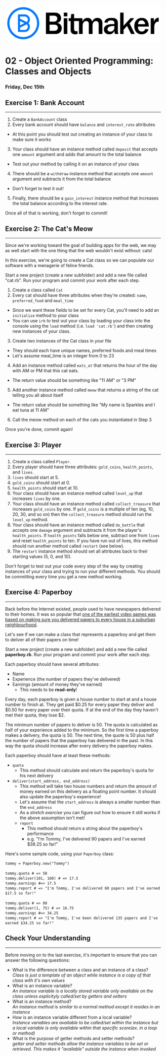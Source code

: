 ![Bitmaker](https://github.com/johncarlolopez/bitmaker-reference/blob/master/bitmakerlogo.svg)
# 02 - Object Oriented Programming: Classes and Objects
### Friday, Dec 15th

## Exercise 1: Bank Account
___

1. Create a ```BankAccount``` class
1. Every bank account should have ```balance``` and ```interest_rate``` attributes
  * At this point you should test out creating an instance of your class to make sure it works
3. Your class should have an instance method called ```deposit``` that accepts one ```amount``` argument and adds that amount to the total balance
  * Test out your method by calling it on an instance of your class
4. There should be a ```withdraw``` instance method that accepts one ```amount``` argument and subtracts it from the total balance
  * Don't forget to test it out!
5. Finally, there should be a ```gain_interest``` instance method that increases the total balance according to the interest rate.  

Once all of that is working, don't forget to commit!

## Exercise 2: The Cat's Meow
___
Since we're working toward the goal of building apps for the web, we may as well start with the one thing that the web wouldn't exist without: cats!

In this exercise, we're going to create a Cat class so we can populate our software with a menagerie of feline friends.

Start a new project (create a new subfolder) and add a new file called "cat.rb". Run your program and commit your work after each step.

1. Create a class called ```Cat```
2. Every cat should have three attributes when they're created: ```name```, ```preferred_food``` and ```meal_time```
  * Since we want these fields to be set for every Cat, you'll need to add an ```initialize``` method to your class
  * You can use ```irb``` to test out your class by loading your class into the console using the ```load``` method (i.e. ```load 'cat.rb'```) and then creating new instances of your class.
3. Create two instances of the Cat class in your file
  * They should each have unique names, preferred foods and meal times
  * Let's assume meal_time is an integer from 0 to 23
4. Add an instance method called ```eats_at``` that returns the hour of the day with AM or PM that this cat eats.
  * The return value should be something like "11 AM" or "3 PM"
5. Add another instance method called ```meow``` that returns a string of the cat telling you all about itself
  * The return value should be something like "My name is Sparkles and I eat tuna at 11 AM"
6. Call the meow method on each of the cats you instantiated in Step 3  

Once you're done, commit again!

## Exercise 3: Player
___
1. Create a class called ```Player```.
2. Every player should have three attributes: ```gold_coins```, ```health_points```, and ```lives```.
3. ```lives``` should start at 5.
4. ```gold_coins``` should start at 0.
5. ```health_points``` should start at 10.
6. Your class should have an instance method called ```level_up``` that increases ```lives``` by one.
7. Your class should have an instance method called ```collect_treasure``` that increases ```gold_coins``` by one. If ```gold_coins``` is a multiple of ten (eg, 10, 20, 30, and so on) then the ```collect_treasure``` method should run the ```level_up``` method.
8. Your class should have an instance method called ```do_battle``` that accepts one ```damage``` argument and subtracts it from the player's ```health_points```. If ```health_points``` falls below one, subtract one from ``lives`` and reset ```health_points``` to ten. If you have run out of lives, this method should run another method called ```restart``` (see below).
9. The ```restart``` instance method should set all attributes back to their starting values (5, 0, and 10).  

Don't forget to test out your code every step of the way by creating instances of your class and trying to run your different methods. You should be committing every time you get a new method working.

## Exercise 4: Paperboy
___
Back before the Internet existed, people used to have newspapers delivered to their homes. It was so popular that [one of the earliest video games was based on making sure you delivered papers to every house in a suburban neighbourhood](https://en.wikipedia.org/wiki/Paperboy_(video_game)).

Let's see if we can make a class that represents a paperboy and get them to deliver all of their papers on time!

Start a new project (create a new subfolder) and add a new file called **paperboy.rb**. Run your program and commit your work after each step.

Each paperboy should have several attributes:

  * Name
  * Experience (the number of papers they've delivered)
  * Earnings (amount of money they've earned)
    * This needs to be **read-only**!  

Every day, each paperboy is given a house number to start at and a house number to finish at. They get paid $0.25 for every paper they deliver and $0.50 for every paper over their quota. If at the end of the day they haven't met their quota, they lose $2.

The minimum number of papers to deliver is 50. The quota is calculated as half of your experience added to the minimum. So the first time a paperboy makes a delivery, the quota is 50. The next time, the quote is 50 plus half the number of papers that the paperboy has delivered in the past. In this way the quota should increase after every delivery the paperboy makes.

Each paperboy should have at least these methods:

  * ```quota```
    * This method should calculate and return the paperboy's quota for his next delivery
  * ```deliver(start_address, end_address)```
    * This method will take two house numbers and return the amount of money earned on this delivery as a floating point number. It should also update the paperboy's experience!
    * Let's assume that the ```start_address``` is always a smaller number than the ```end_address```
    * As a *stretch exercise* you can figure out how to ensure it still works if the above assumption isn't met!
    * ```report```
      * This method should return a string about the paperboy's performance
      * e.g. "I'm Tommy, I've delivered 90 papers and I've earned $38.25 so far!"

Here's some sample code, using your ```Paperboy``` class:
```
tommy = Paperboy.new("Tommy")

tommy.quota # => 50
tommy.deliver(101, 160) # => 17.5
tommy.earnings #=> 17.5
tommy.report # => "I'm Tommy, I've delivered 60 papers and I've earned $17.5 so far!"

tommy.quota # => 80
tommy.deliver(1, 75) # => 16.75
tommy.earnings #=> 34.25
tommy.report # => "I'm Tommy, I've been delivered 135 papers and I've earned $34.25 so far!"
```

## Check Your Understanding
___
Before moving on to the last exercise, it's important to ensure that you can answer the following questions:

  * What is the difference between a class and an instance of a class?  
  *Class is just a template of an object while instance is a copy of that class with it's own values*
  * What is an instance variable?  
  *An instance variable is a locally stored variable only available on the class unless explicityly called/set by getters and setters*
  * What is an instance method?  
  *An instance method is similar to a normal method except it resides in an instance*
  * How is an instance variable different from a local variable?  
  *Instance variables are available to be called/set within the instance but a local variable is only available within that specific score(ex. in a loop or method)*
  * What is the purpose of getter methods and setter methods?  
  *getter and setter methods allow the instance variables to be set or retrieved. This makes it "available" outside the instance when invoked*
